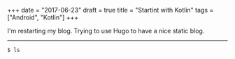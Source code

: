 +++
date = "2017-06-23"
draft = true
title = "Startint with Kotlin"
tags = ["Android", "Kotlin"]
+++

I'm restarting my blog. Trying to use Hugo to have a nice static blog.

---

```
$ ls
```
